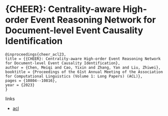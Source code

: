 # {CHEER}: Centrality-aware High-order Event Reasoning Network for Document-level Event Causality Identification

```
@inproceedings{cheer_acl23,
title = {{CHEER}: Centrality-aware High-order Event Reasoning Network for Document-level Event Causality Identification},
author = {Chen, Meiqi and Cao, Yixin and Zhang, Yan and Liu, Zhiwei},
booktitle = {Proceedings of the 61st Annual Meeting of the Association for Computational Linguistics (Volume 1: Long Papers) (ACL)},
pages = {10804--10816},
year = {2023}
}
```

links
- [acl](https://aclanthology.org/2023.acl-long.604)

